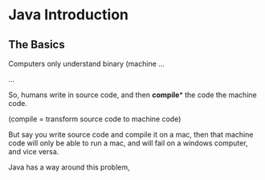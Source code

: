 # Java Introduction

## The Basics

Computers only understand binary (machine ...

...

So, humans write in source code, and then **compile**\* the code the machine code.

(compile = transform source code to machine code)

But say you write source code and compile it on a mac, then that machine code will only be able to run a mac, and will fail on a windows computer, and vice versa.

Java has a way around this problem,&#x20;
